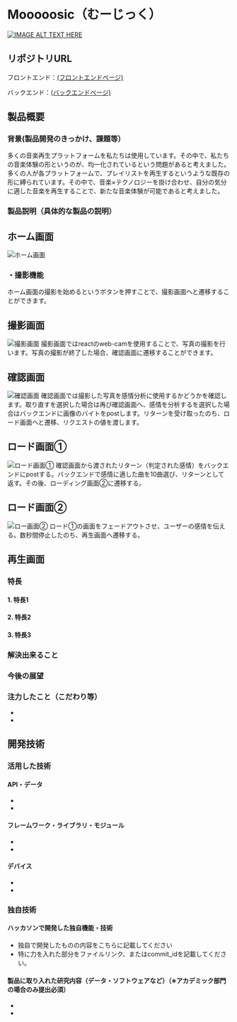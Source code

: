 # Mooooosic（むーじっく）

[![IMAGE ALT TEXT HERE](https://jphacks.com/wp-content/uploads/2023/07/JPHACKS2023_ogp.png)](https://www.youtube.com/watch?v=yYRQEdfGjEg)

## リポジトリURL
フロントエンド：[(フロントエンドページ)](https://github.com/mooooosic/SubmitFrontend)

バックエンド：[(バックエンドページ)](https://github.com/mooooosic/SubmitBackend)
## 製品概要
### 背景(製品開発のきっかけ、課題等）
多くの音楽再生プラットフォームを私たちは使用しています。その中で、私たちの音楽体験の形というのが、均一化されているという問題があると考えました。多くの人が各プラットフォームで、プレイリストを再生するというような既存の形に縛られています。その中で、音楽×テクノロジーを掛け合わせ、自分の気分に適した音楽を再生することで、新たな音楽体験が可能であると考えました。
### 製品説明（具体的な製品の説明）
## ホーム画面
![ホーム画面](https://github.com/jphacks/SP_2301/assets/115796549/ef24b7b8-f716-4c4a-b92d-883c1958a655)
### ・撮影機能
ホーム画面の撮影を始めるというボタンを押すことで、撮影画面へと遷移することができます。
## 撮影画面
![撮影画面](https://github.com/jphacks/SP_2301/assets/115796549/2f279219-c518-4fad-ae8e-a80e4641f360)
撮影画面ではreactのweb-camを使用することで、写真の撮影を行います。写真の撮影が終了した場合、確認画面に遷移することができます。
## 確認画面
![確認画面](https://github.com/jphacks/SP_2301/assets/115796549/498d9e70-4d60-4044-b550-a63494f12858)
確認画面では撮影した写真を感情分析に使用するかどうかを確認します。取り直すを選択した場合は再び確認画面へ、感情を分析するを選択した場合はバックエンドに画像のバイトをpostします。リターンを受け取ったのち、ロード画面へと遷移、リクエストの値を渡します。
## ロード画面①
![ロード画面①](https://github.com/jphacks/SP_2301/assets/115796549/9c6fba75-7c83-41ac-9bc9-6c37a9cfaa6c)
確認画面から渡されたリターン（判定された感情）をバックエンドにpostする。バックエンドで感情に適した曲を10曲選び、リターンとして返す。その後、ローディング画面②に遷移する。
## ロード画面②
![ロー画面②](https://github.com/jphacks/SP_2301/assets/115796549/a48342ef-e800-44f8-8213-c02c001b98df)
ロード①の画面をフェードアウトさせ、ユーザーの感情を伝える。数秒間停止したのち、再生画面へ遷移する。
## 再生画面

### 特長
#### 1. 特長1
#### 2. 特長2
#### 3. 特長3

### 解決出来ること
### 今後の展望
### 注力したこと（こだわり等）
* 
* 

## 開発技術
### 活用した技術
#### API・データ
* 
* 

#### フレームワーク・ライブラリ・モジュール
* 
* 

#### デバイス
* 
* 

### 独自技術
#### ハッカソンで開発した独自機能・技術
* 独自で開発したものの内容をこちらに記載してください
* 特に力を入れた部分をファイルリンク、またはcommit_idを記載してください。

#### 製品に取り入れた研究内容（データ・ソフトウェアなど）（※アカデミック部門の場合のみ提出必須）
* 
* 
